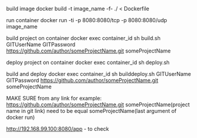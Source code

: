 build image
docker build -t image_name -f- ./ < Dockerfile

run container
docker run -ti -p 8080:8080/tcp -p 8080:8080/udp image_name

build project on container
docker exec container_id sh build.sh GITUserName GITPassword https://github.com/author/someProjectName.git someProjectName

deploy project on container
docker exec container_id sh deploy.sh

build and deploy
docker exec container_id sh builddeploy.sh GITUserName GITPassword https://github.com/author/someProjectName.git someProjectName


MAKE SURE from any link for example: https://github.com/author/someProjectName.git   someProjectName(project name in git link) need to be equal someProjectName(last argument of docker run)


http://192.168.99.100:8080/app  - to check 